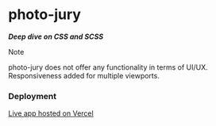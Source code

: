 # photo-jury

***Deep dive on CSS and SCSS***

> [!NOTE]
> photo-jury does not offer any functionality in terms of UI/UX. Responsiveness added for multiple viewports. 

### Deployment 
[Live app hosted on Vercel](https://photo-jury.vercel.app/)